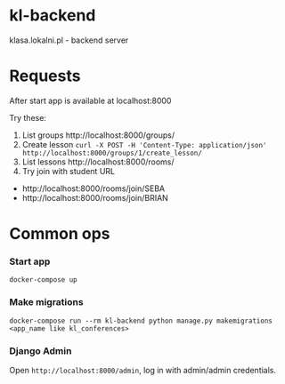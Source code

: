 # kl-backend
klasa.lokalni.pl - backend server

# Requests
After start app is available at localhost:8000

Try these:

1. List groups http://localhost:8000/groups/
2. Create lesson `curl -X POST -H 'Content-Type: application/json' http://localhost:8000/groups/1/create_lesson/`
3. List lessons http://localhost:8000/rooms/
4. Try join with student URL
 - http://localhost:8000/rooms/join/SEBA
 - http://localhost:8000/rooms/join/BRIAN

# Common ops

### Start app
`docker-compose up`

### Make migrations
`docker-compose run --rm kl-backend python manage.py makemigrations <app_name like kl_conferences>`

### Django Admin
Open `http://localhost:8000/admin`, log in with admin/admin credentials.
